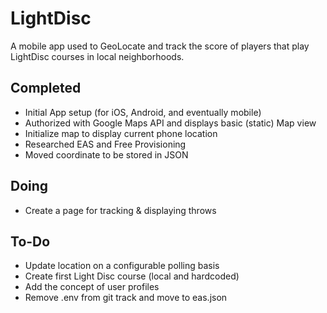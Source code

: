 # LightDisc
A mobile app used to GeoLocate and track the score of players that play LightDisc courses in local neighborhoods.

## Completed
* Initial App setup (for iOS, Android, and eventually mobile)
* Authorized with Google Maps API and displays basic (static) Map view
* Initialize map to display current phone location
* Researched EAS and Free Provisioning
* Moved coordinate to be stored in JSON

## Doing
* Create a page for tracking & displaying throws
  
## To-Do
* Update location on a configurable polling basis
* Create first Light Disc course (local and hardcoded)
* Add the concept of user profiles
* Remove .env from git track and move to eas.json
